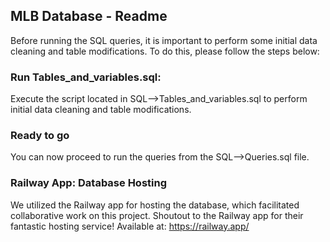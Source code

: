 ## MLB Database - Readme

 Before running the SQL queries, it is important to perform some initial data cleaning and table modifications. To do this, please follow the steps below:


### Run Tables_and_variables.sql:

Execute the script located in SQL-->Tables_and_variables.sql to perform initial data cleaning and table modifications. 

### Ready to go
 You can now proceed to run the queries from the SQL-->Queries.sql file.

### Railway App: Database Hosting
We utilized the Railway app for hosting the database, which facilitated collaborative work on this project. Shoutout to the Railway app for their fantastic hosting service! 
Available at: https://railway.app/ 


